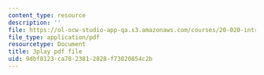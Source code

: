 ```yaml
---
content_type: resource
description: ''
file: https://ol-ocw-studio-app-qa.s3.amazonaws.com/courses/20-020-introduction-to-biological-engineering-design-spring-2009/9dbf8123ca7823812828f73820854c2b_bJFqcqQcybg.pdf
file_type: application/pdf
resourcetype: Document
title: 3play pdf file
uid: 9dbf8123-ca78-2381-2828-f73820854c2b
---
```

